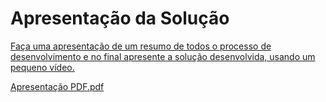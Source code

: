 # Apresentação da Solução

[Faça uma apresentação de um resumo de todos o processo de desenvolvimento e no final apresente a solução desenvolvida, usando um pequeno vídeo.](https://user-images.githubusercontent.com/62525275/175842713-6d924b8d-83f5-4c3e-9f2d-ef89b4d602b0.mp4
)

[Apresentação PDF.pdf](https://github.com/ICEI-PUC-Minas-PMV-ADS/pmv-ads-2022-1-e2-proj-int-t4-sistema-de-contratacao-de-domesticas/files/8987985/Apresentacao.PDF.pdf)

